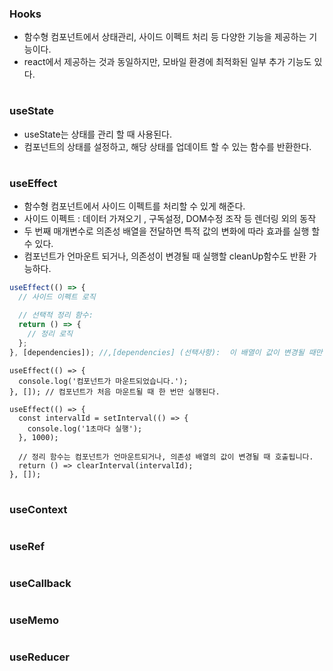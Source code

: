 ### Hooks
- 함수형 컴포넌트에서 상태관리, 사이드 이펙트 처리 등 다양한 기능을 제공하는 기능이다.
- react에서 제공하는 것과 동일하지만, 모바일 환경에 최적화된 일부 추가 기능도 있다.
#
### useState
- useState는 상태를 관리 할 때 사용된다.
- 컴포넌트의 상태를 설정하고, 해당 상태를 업데이트 할 수 있는 함수를 반환한다.
#
### useEffect

- 함수형 컴포넌트에서 사이드 이펙트를 처리할 수 있게 해준다.
- 사이드 이펙트 : 데이터 가져오기 , 구독설정, DOM수정 조작 등 렌더링 외의 동작
- 두 번째 매개변수로 의존성 배열을 전달하면 특적 값의 변화에 따라 효과를 실행 할 수 있다.
- 컴포넌트가 언마운트 되거나, 의존성이 변경될 때 실행할 cleanUp함수도 반환 가능하다.

```js
useEffect(() => {
  // 사이드 이펙트 로직

  // 선택적 정리 함수:
  return () => {
    // 정리 로직
  };
}, [dependencies]); //,[dependencies] (선택사항):  이 배열이 값이 변경될 때만 useEffect 실행 

```

```
useEffect(() => {
  console.log('컴포넌트가 마운트되었습니다.');
}, []); // 컴포넌트가 처음 마운트될 때 한 번만 실행된다.

```

```
useEffect(() => {
  const intervalId = setInterval(() => {
    console.log('1초마다 실행');
  }, 1000);

  // 정리 함수는 컴포넌트가 언마운트되거나, 의존성 배열의 값이 변경될 때 호출됩니다.
  return () => clearInterval(intervalId);
}, []);

```

#
### useContext
#
### useRef
#
### useCallback
#
### useMemo
#
### useReducer
